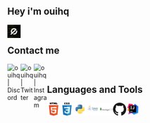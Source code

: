 ## Hey i'm ouihq
[<img align="left" alt="ouihq | Logo" width="30px" src="https://github.com/ouihq/ouihq/blob/main/icons/OUIHQ.png?raw=true" />](https://www.youtube.com/watch?v=dQw4w9WgXcQ)

<br />

## Contact me
[<img align="left" alt="ouihq | Discord" width="30px" src="https://cdn.jsdelivr.net/npm/simple-icons@v3/icons/discord.svg" />](https://aurelis.xyz/discord)
[<img align="left" alt="ouihq | Twitter" width="30px" src="https://cdn.jsdelivr.net/npm/simple-icons@v3/icons/twitter.svg" />](https://twitter.com/ouihq1)
[<img align="left" alt="ouihq | Instagram" width="30px" src="https://cdn.jsdelivr.net/npm/simple-icons@v3/icons/instagram.svg" />](https://www.youtube.com/watch?v=dQw4w9WgXcQ)

<br />

## Languages and Tools
<img align="left" alt="HTML5" width="30px" src="https://raw.githubusercontent.com/github/explore/master/topics/html/html.png" />
<img align="left" alt="CSS3" width="30px" src="https://raw.githubusercontent.com/github/explore/master/topics/css/css.png" />
<img align="left" alt="Python" width="30px" src="https://raw.githubusercontent.com/github/explore/master/topics/python/python.png" />
<img align="left" alt="Java" width="30px" src="https://github.com/github/explore/blob/master/topics/java/java.png" />
<img align="left" alt="mongoDB" width="30px" src="https://github.com/github/explore/blob/master/topics/mongodb/mongodb.png" />
<img align="left" alt="GitHub" width="30px" src="https://raw.githubusercontent.com/github/explore/master/topics/github/github.png" />
<img align="left" alt="InteliJ" width="30px" src="https://github.com/ouihq/ouihq/blob/main/icons/Intellij.png" />
